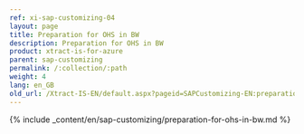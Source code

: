 ```yaml
---
ref: xi-sap-customizing-04
layout: page
title: Preparation for OHS in BW
description: Preparation for OHS in BW
product: xtract-is-for-azure
parent: sap-customizing
permalink: /:collection/:path
weight: 4
lang: en_GB
old_url: /Xtract-IS-EN/default.aspx?pageid=SAPCustomizing-EN:preparation-for-ohs-in-bw
---
```


{% include _content/en/sap-customizing/preparation-for-ohs-in-bw.md  %}